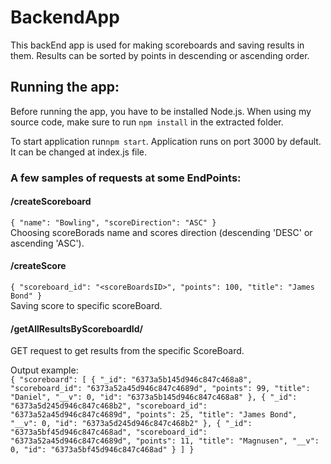 # BackendApp

This backEnd app is used for making scoreboards and saving results in them.
Results can be sorted by points in descending or ascending order.

## Running the app:

Before running the app, you have to be installed Node.js.
When using my source code, make sure to run
`npm install` in the extracted folder.

To start application run`npm start`.
Application runs on port 3000 by default. It can be changed at index.js file.

### A few samples of requests at some EndPoints:

#### /createScoreboard

`{
  "name": "Bowling",
  "scoreDirection": "ASC"
}`  
Choosing scoreBorads name and scores direction (descending 'DESC' or ascending 'ASC').

#### /createScore

`{
  "scoreboard_id": "<scoreBoardsID>",
  "points": 100,
  "title": "James Bond"
}`  
Saving score to specific scoreBoard.

#### /getAllResultsByScoreboardId/<scoreBoardsID>

GET request to get results from the specific ScoreBoard.

Output example:  
`{
  "scoreboard": [
    {
      "_id": "6373a5b145d946c847c468a8",
      "scoreboard_id": "6373a52a45d946c847c4689d",
      "points": 99,
      "title": "Daniel",
      "__v": 0,
      "id": "6373a5b145d946c847c468a8"
    },
    {
      "_id": "6373a5d245d946c847c468b2",
      "scoreboard_id": "6373a52a45d946c847c4689d",
      "points": 25,
      "title": "James Bond",
      "__v": 0,
      "id": "6373a5d245d946c847c468b2"
    },
    {
      "_id": "6373a5bf45d946c847c468ad",
      "scoreboard_id": "6373a52a45d946c847c4689d",
      "points": 11,
      "title": "Magnusen",
      "__v": 0,
      "id": "6373a5bf45d946c847c468ad"
    }
  ]
}`
